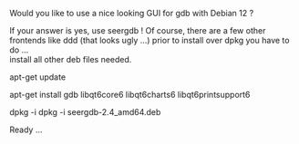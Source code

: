 Would you like to use a nice looking GUI for gdb with Debian 12 ? 

If your answer is yes, use seergdb !
Of course, there are a few other frontends like ddd (that looks ugly ...) 
prior to install over dpkg  you have to do ...  
install all other deb files needed.

apt-get update

apt-get install gdb libqt6core6 libqt6charts6 libqt6printsupport6 

dpkg -i dpkg -i seergdb-2.4_amd64.deb 

Ready ...
